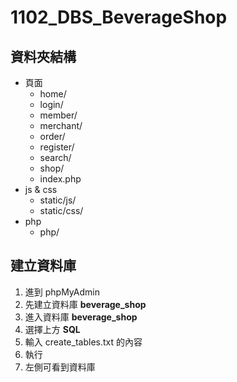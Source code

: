 # 1102_DBS_BeverageShop

## 資料夾結構
- 頁面
  - home/
  - login/
  - member/
  - merchant/
  - order/
  - register/
  - search/
  - shop/
  - index.php
- js & css
  - static/js/
  - static/css/
- php
  - php/

## 建立資料庫
1. 進到 phpMyAdmin
2. 先建立資料庫 **beverage_shop**
3. 進入資料庫 **beverage_shop**
4. 選擇上方 **SQL**
5. 輸入 create_tables.txt 的內容
6. 執行
7. 左側可看到資料庫

